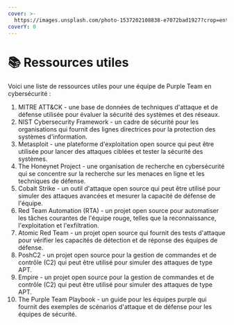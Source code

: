 ```yaml
---
cover: >-
  https://images.unsplash.com/photo-1537202108838-e7072bad1927?crop=entropy&cs=tinysrgb&fm=jpg&ixid=MnwxOTcwMjR8MHwxfHNlYXJjaHwxfHxiaWJsaW90aGVxdWV8ZW58MHx8fHwxNjc0ODIyMDIz&ixlib=rb-4.0.3&q=80
coverY: 0
---
```


# 📚 Ressources utiles

Voici une liste de ressources utiles pour une équipe de Purple Team en cybersécurité :

1. MITRE ATT\&CK - une base de données de techniques d'attaque et de défense utilisée pour évaluer la sécurité des systèmes et des réseaux.
2. NIST Cybersecurity Framework - un cadre de sécurité pour les organisations qui fournit des lignes directrices pour la protection des systèmes d'information.
3. Metasploit - une plateforme d'exploitation open source qui peut être utilisée pour lancer des attaques ciblées et tester la sécurité des systèmes.
4. The Honeynet Project - une organisation de recherche en cybersécurité qui se concentre sur la recherche sur les menaces en ligne et les techniques de défense.
5. Cobalt Strike - un outil d'attaque open source qui peut être utilisé pour simuler des attaques avancées et mesurer la capacité de défense de l'équipe.
6. Red Team Automation (RTA) - un projet open source pour automatiser les tâches courantes de l'équipe rouge, telles que la reconnaissance, l'exploitation et l'exfiltration.
7. Atomic Red Team - un projet open source qui fournit des tests d'attaque pour vérifier les capacités de détection et de réponse des équipes de défense.
8. PoshC2 - un projet open source pour la gestion de commandes et de contrôle (C2) qui peut être utilisé pour simuler des attaques de type APT.
9. Empire - un projet open source pour la gestion de commandes et de contrôle (C2) qui peut être utilisé pour simuler des attaques de type APT.
10. The Purple Team Playbook - un guide pour les équipes purple qui fournit des exemples de scénarios d'attaque et de défense pour les équipes de sécurité.
